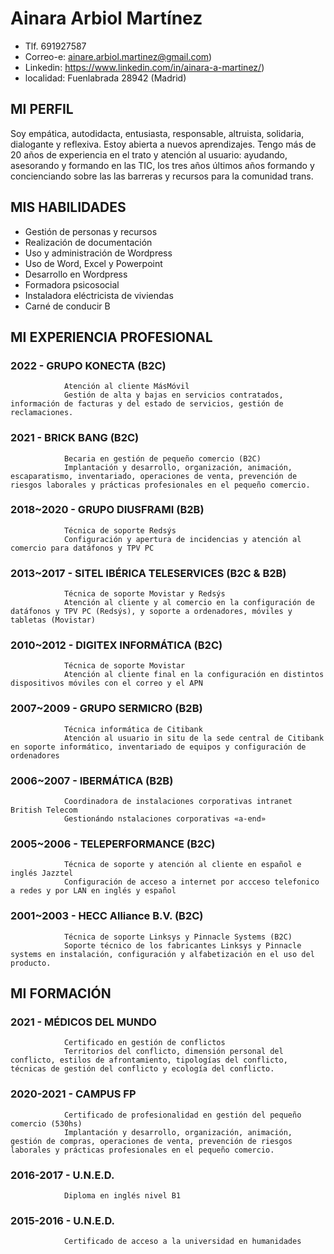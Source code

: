 # Ainara Arbiol Martínez

- Tlf. 691927587
- Correo-e: ainare.arbiol.martinez@gmail.com)
- Linkedin: https://www.linkedin.com/in/ainara-a-martinez/)
- localidad: Fuenlabrada 28942 (Madrid)

## MI PERFIL

Soy empática, autodidacta, entusiasta, responsable, altruista, solidaria, dialogante y reflexiva. Estoy abierta a nuevos aprendizajes. Tengo más de 20 años de experiencia en el trato y atención al usuario: ayudando, asesorando y formando en las TIC, los tres años últimos años formando y concienciando sobre las las barreras y recursos para la comunidad trans.

## MIS HABILIDADES

- Gestión de personas y recursos
- Realización de documentación
- Uso y administración de Wordpress
- Uso de Word, Excel y Powerpoint
- Desarrollo en Wordpress
- Formadora psicosocial
- Instaladora eléctricista de viviendas
- Carné de conducir B

## MI EXPERIENCIA PROFESIONAL
### 2022      - GRUPO KONECTA (B2C)
                Atención al cliente MásMóvil
                Gestión de alta y bajas en servicios contratados, información de facturas y del estado de servicios, gestión de reclamaciones.
                 
### 2021      - BRICK BANG (B2C)
                Becaria en gestión de pequeño comercio (B2C)
                Implantación y desarrollo, organización, animación, escaparatismo, inventariado, operaciones de venta, prevención de riesgos laborales y prácticas profesionales en el pequeño comercio.
                 
### 2018~2020 - GRUPO DIUSFRAMI (B2B)
                Técnica de soporte Redsýs
                Configuración y apertura de incidencias y atención al comercio para datáfonos y TPV PC
              
### 2013~2017 - SITEL IBÉRICA TELESERVICES (B2C & B2B)
                Técnica de soporte Movistar y Redsýs  
                Atención al cliente y al comercio en la configuración de datáfonos y TPV PC (Redsýs), y soporte a ordenadores, móviles y tabletas (Movistar)
              
### 2010~2012 - DIGITEX INFORMÁTICA (B2C)
                Técnica de soporte Movistar  
                Atención al cliente final en la configuración en distintos dispositivos móviles con el correo y el APN
                
### 2007~2009 - GRUPO SERMICRO (B2B)
                Técnica informática de Citibank
                Atención al usuario in situ de la sede central de Citibank en soporte informático, inventariado de equipos y configuración de ordenadores
                
### 2006~2007 - IBERMÁTICA (B2B)
                Coordinadora de instalaciones corporativas intranet British Telecom
                Gestionándo nstalaciones corporativas «a-end»
                
### 2005~2006 - TELEPERFORMANCE (B2C)
                Técnica de soporte y atención al cliente en español e inglés Jazztel
                Configuración de acceso a internet por accceso telefonico a redes y por LAN en inglés y español
                
### 2001~2003 - HECC Alliance B.V. (B2C)
                Técnica de soporte Linksys y Pinnacle Systems (B2C)
                Soporte técnico de los fabricantes Linksys y Pinnacle systems en instalación, configuración y alfabetización en el uso del producto.

## MI FORMACIÓN
###    2021     - MÉDICOS DEL MUNDO
                Certificado en gestión de conflictos
                Territorios del conflicto, dimensión personal del conflicto, estilos de afrontamiento, tipologías del conflicto, técnicas de gestión del conflicto y ecología del conflicto.  
              
### 2020-2021 - CAMPUS FP
                Certificado de profesionalidad en gestión del pequeño comercio (530hs)
                Implantación y desarrollo, organización, animación, gestión de compras, operaciones de venta, prevención de riesgos laborales y prácticas profesionales en el pequeño comercio.
                
### 2016-2017 - U.N.E.D.
                Diploma en inglés nivel B1  
                
### 2015-2016 - U.N.E.D.
                Certificado de acceso a la universidad en humanidades

                
